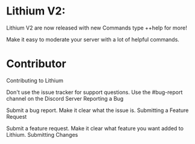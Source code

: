 # Lithium V2:

Lithium V2 are now released with new Commands type ++help for more!

Make it easy to moderate your server with a lot of helpful commands.

# Contributor

Contributing to Lithium

Don't use the issue tracker for support questions. Use the #bug-report channel on the Discord Server
Reporting a Bug

Submit a bug report. Make it clear what the issue is.
Submitting a Feature Request

Submit a feature request. Make it clear what feature you want added to Lithium.
Submitting Changes
